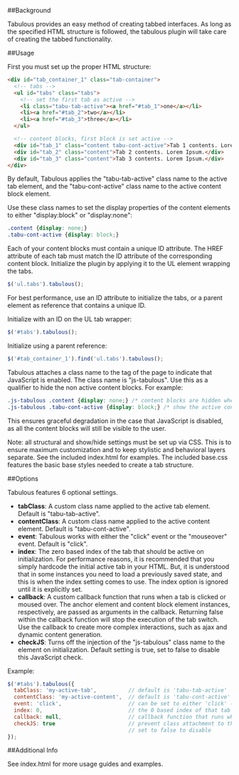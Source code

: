 ##Background

Tabulous provides an easy method of creating tabbed interfaces. As long as the specified HTML
structure is followed, the tabulous plugin will take care of creating the tabbed functionality.

##Usage

First you must set up the proper HTML structure:

```html
<div id="tab_container_1" class="tab-container">
  <!-- tabs -->
  <ul id="tabs" class="tabs">
    <!-- set the first tab as active -->
    <li class="tabu-tab-active"><a href="#tab_1">one</a></li>
    <li><a href="#tab_2">two</a></li>
    <li><a href="#tab_3">three</a></li>
  </ul>

  <!-- content blocks, first block is set active -->
  <div id="tab_1" class="content tabu-cont-active">Tab 1 contents. Lorem Ipsum.</div>
  <div id="tab_2" class="content">Tab 2 contents. Lorem Ipsum.</div>
  <div id="tab_3" class="content">Tab 3 contents. Lorem Ipsum.</div>
</div>
```

By default, Tabulous applies the "tabu-tab-active" class name to the active tab element, and the
"tabu-cont-active" class name to the active content block element.

Use these class names to set the display properties of the content elements to either
"display:block" or "display:none":
```css
.content {display: none;}
.tabu-cont-active {display: block;}
```

Each of your content blocks must contain a unique ID attribute. The HREF attribute of each tab must 
match the ID attribute of the corresponding content block. Initialize the plugin by applying it to
the UL element wrapping the tabs.

```javascript
$('ul.tabs').tabulous();
```

For best performance, use an ID attribute to initialize the tabs, or a parent element as reference
that contains a unique ID.

Initialize with an ID on the UL tab wrapper:
```javascript
$('#tabs').tabulous();
```

Initialize using a parent reference:
```javascript
$('#tab_container_1').find('ul.tabs').tabulous();
```

Tabulous attaches a class name to the <html> tag of the page to indicate that JavaScript is enabled.
The class name is "js-tabulous". Use this as a qualifier to hide the non active content blocks. For
example:

```css
.js-tabulous .content {display: none;} /* content blocks are hidden when JS is enabled */
.js-tabulous .tabu-cont-active {display: block;} /* show the active content block */
```

This ensures graceful degradation in the case that JavaScript is disabled, as all the content blocks
will still be visible to the user.

Note: all structural and show/hide settings must be set up via CSS. This is to ensure maximum 
customization and to keep stylistic and behavioral layers separate. See the included index.html for 
examples. The included base.css features the basic base styles needed to create a tab structure.


##Options

Tabulous features 6 optional settings.

- **tabClass**: A custom class name applied to the active tab element. Default is "tabu-tab-active".
- **contentClass**: A custom class name applied to the active content element. Default is 
"tabu-cont-active".
- **event**: Tabulous works with either the "click" event or the "mouseover" event. Default is
"click".
- **index**: The zero based index of the tab that should be active on initialization. For performance 
reasons, it is recommended that you simply hardcode the initial active tab in your HTML. But, it is 
understood that in some instances you need to load a previously saved state, and this is when the 
index setting comes to use. The index option is ignored until it is explicitly set.
- **callback**: A custom callback function that runs when a tab is clicked or moused over. The anchor element and content
  block element instances, respectively, are passed as arguments in the callback. Returning false within the callback
  function will stop the execution of the tab switch. Use the callback to create more complex interactions, such
  as ajax and dynamic content generation.
- **checkJS**: Turns off the injection of the "js-tabulous" class name to the <html> element on initialization. Default
  setting is true, set to false to disable this JavaScript check.

Example:
```javascript
$('#tabs').tabulous({
  tabClass: 'my-active-tab',          // default is 'tabu-tab-active'
  contentClass: 'my-active-content',  // default is 'tabu-cont-active'
  event: 'click',                     // can be set to either 'click' (default) or 'mouseover'
  index: 0,                           // the 0 based index of that tab that should be active on init
  callback: null,                     // callback function that runs when tab switch is triggered
  checkJS: true                       // prevent class attachment to the HTML element on init, default is true,
                                      // set to false to disable
});
```


##Additional Info

See index.html for more usage guides and examples.